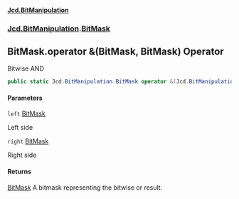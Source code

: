 #### [Jcd.BitManipulation](index 'index')

### [Jcd.BitManipulation](Jcd.BitManipulation 'Jcd.BitManipulation').[BitMask](Jcd.BitManipulation.BitMask 'Jcd.BitManipulation.BitMask')

## BitMask.operator &(BitMask, BitMask) Operator

Bitwise AND

```csharp
public static Jcd.BitManipulation.BitMask operator &(Jcd.BitManipulation.BitMask left, Jcd.BitManipulation.BitMask right);
```

#### Parameters

<a name='Jcd.BitManipulation.BitMask.op_BitwiseAnd(Jcd.BitManipulation.BitMask,Jcd.BitManipulation.BitMask).left'></a>

`left` [BitMask](Jcd.BitManipulation.BitMask 'Jcd.BitManipulation.BitMask')

Left side

<a name='Jcd.BitManipulation.BitMask.op_BitwiseAnd(Jcd.BitManipulation.BitMask,Jcd.BitManipulation.BitMask).right'></a>

`right` [BitMask](Jcd.BitManipulation.BitMask 'Jcd.BitManipulation.BitMask')

Right side

#### Returns

[BitMask](Jcd.BitManipulation.BitMask 'Jcd.BitManipulation.BitMask')
A bitmask representing the bitwise or result.